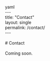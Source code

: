 yaml<br>---<br>title: "Contact"<br>layout: single<br>permalink: /contact/<br>---<br><br># Contact<br><br>Coming soon.<br>
